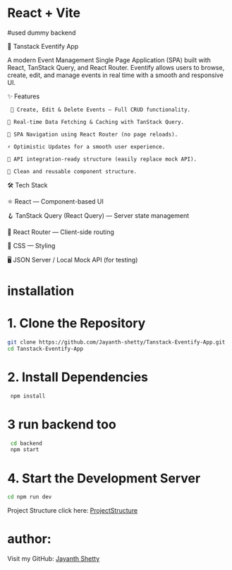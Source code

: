 # React + Vite

#used dummy backend

📅 Tanstack Eventify App

A modern Event Management Single Page Application (SPA) built with React, TanStack Query, and React Router.
Eventify allows users to browse, create, edit, and manage events in real time with a smooth and responsive UI.

✨ Features

     📝 Create, Edit & Delete Events — Full CRUD functionality.

    🔄 Real-time Data Fetching & Caching with TanStack Query.

    🧭 SPA Navigation using React Router (no page reloads).

    ⚡ Optimistic Updates for a smooth user experience.

    💾 API integration-ready structure (easily replace mock API).

    🧼 Clean and reusable component structure.

🛠️ Tech Stack
 
   ⚛️ React — Component-based UI

   🪝 TanStack Query (React Query) — Server state management

   🧭 React Router — Client-side routing

   💅 CSS — Styling

   🖥️ JSON Server / Local Mock API (for testing)

# installation 

  # 1. Clone the Repository
  ```bash
git clone https://github.com/Jayanth-shetty/Tanstack-Eventify-App.git
cd Tanstack-Eventify-App
 ```
# 2. Install Dependencies
 ```bash
  npm install
```
# 3 run backend too 
``` bash
 cd backend
 npm start
 ```
# 4. Start the Development Server
```bash
cd npm run dev
```

Project Structure click here: [ProjectStructure](https://uithub.com/Jayanth-shetty/TanStackEventifyApp) 

# author:

Visit my GitHub: [Jayanth Shetty](https://github.com/Jayanth-shetty)


